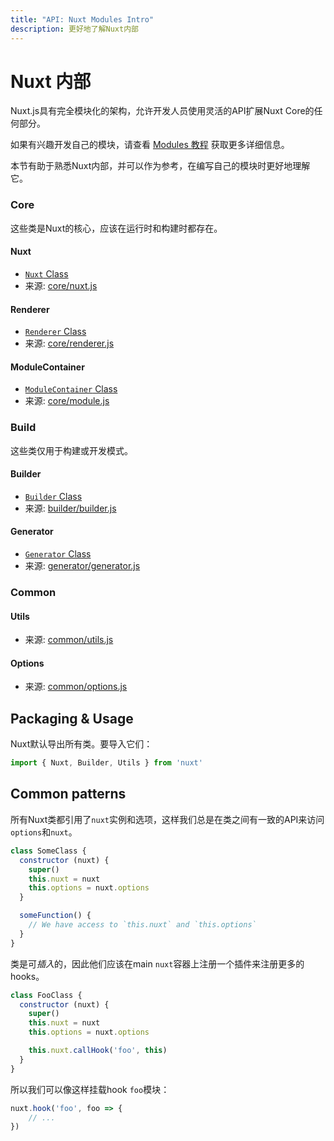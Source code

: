 ```yaml
---
title: "API: Nuxt Modules Intro"
description: 更好地了解Nuxt内部
---
```


# Nuxt 内部

Nuxt.js具有完全模块化的架构，允许开发人员使用灵活的API扩展Nuxt Core的任何部分。

如果有兴趣开发自己的模块，请查看 [Modules 教程](/guide/modules) 获取更多详细信息。

本节有助于熟悉Nuxt内部，并可以作为参考，在编写自己的模块时更好地理解它。

### Core

这些类是Nuxt的核心，应该在运行时和构建时都存在。

#### Nuxt

- [`Nuxt` Class](/api/internals-nuxt)
- 来源: [core/nuxt.js](https://github.com/nuxt/nuxt.js/blob/dev/lib/core/nuxt.js)

#### Renderer

- [`Renderer` Class](/api/internals-renderer)
- 来源: [core/renderer.js](https://github.com/nuxt/nuxt.js/blob/dev/lib/core/renderer.js)

#### ModuleContainer

- [`ModuleContainer` Class](/api/internals-module-container)
- 来源: [core/module.js](https://github.com/nuxt/nuxt.js/blob/dev/lib/core/module.js)

### Build

这些类仅用于构建或开发模式。

#### Builder

- [`Builder` Class](/api/internals-builder)
- 来源: [builder/builder.js](https://github.com/nuxt/nuxt.js/blob/dev/lib/builder/builder.js)

#### Generator

- [`Generator` Class](/api/internals-generator)
- 来源: [generator/generator.js](https://github.com/nuxt/nuxt.js/blob/dev/lib/builder/generator.js)

### Common

#### Utils

- 来源: [common/utils.js](https://github.com/nuxt/nuxt.js/blob/dev/lib/common/utils.js)

#### Options

- 来源: [common/options.js](https://github.com/nuxt/nuxt.js/blob/dev/lib/common/options.js)

## Packaging & Usage

Nuxt默认导出所有类。要导入它们：

```js
import { Nuxt, Builder, Utils } from 'nuxt'
```

## Common patterns

所有Nuxt类都引用了`nuxt`实例和选项，这样我们总是在类之间有一致的API来访问`options`和`nuxt`。

```js
class SomeClass {
  constructor (nuxt) {
    super()
    this.nuxt = nuxt
    this.options = nuxt.options
  }

  someFunction() {
    // We have access to `this.nuxt` and `this.options`
  }
}
```

类是可*插入*的，因此他们应该在main `nuxt`容器上注册一个插件来注册更多的hooks。

```js
class FooClass {
  constructor (nuxt) {
    super()
    this.nuxt = nuxt
    this.options = nuxt.options

    this.nuxt.callHook('foo', this)
  }
}
```

所以我们可以像这样挂载hook `foo`模块：

```js
nuxt.hook('foo', foo => {
    // ...
})
```
